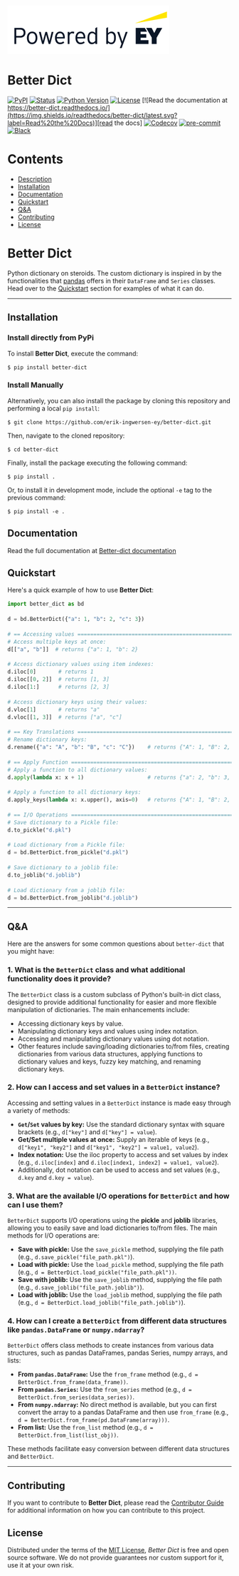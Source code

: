 ![](docs/_static/EY_logo_5.gif)

Better Dict
===========

[![PyPI](https://img.shields.io/pypi/v/better-dict.svg)][pypi_]
[![Status](https://img.shields.io/pypi/status/better-dict.svg)][status]
[![Python Version](https://img.shields.io/pypi/pyversions/better-dict)][python version]
[![License](https://img.shields.io/pypi/l/better-dict)][license]
[![Read the documentation at https://better-dict.readthedocs.io/](https://img.shields.io/readthedocs/better-dict/latest.svg?label=Read%20the%20Docs)][read the docs]
[![Codecov](https://codecov.io/gh/ingwersen-erik/better-dict/branch/main/graph/badge.svg)][codecov]
[![pre-commit](https://img.shields.io/badge/pre--commit-enabled-brightgreen?logo=pre-commit\&logoColor=white)][pre-commit]
[![Black](https://img.shields.io/badge/code%20style-black-000000.svg)][black]

[pypi_]: https://pypi.org/project/better-dict/

[status]: https://pypi.org/project/better-dict/

[python version]: https://pypi.org/project/better-dict

[read the docs]: https://better-dict.readthedocs.io/

[tests]: https://github.com/ingwersen-erik/better-dict/actions?workflow=Tests

[codecov]: https://app.codecov.io/gh/ingwersen-erik/better-dict

[pre-commit]: https://github.com/pre-commit/pre-commit

[black]: https://github.com/psf/black

# Contents

- [Description](#description)
- [Installation](#installation)
- [Documentation](#documentation) 
- [Quickstart](#quickstart)
- [Q&A](#q&a)
- [Contributing](#contributing)
- [License](#license)

# Better Dict

Python dictionary on steroids. The custom dictionary is inspired in
by the functionalities that [pandas](https://pandas.pydata.org/) offers in
their `DataFrame` and `Series` classes. Head over to the [Quickstart](#quickstart)
section for examples of what it can do.

***

## Installation

### Install directly from PyPi

To install **Better Dict**, execute the command:

```console
$ pip install better-dict
```

### Install Manually

Alternatively, you can also install the package by cloning this repository and performing a local `pip install`:

```console
$ git clone https://github.com/erik-ingwersen-ey/better-dict.git
```

Then, navigate to the cloned repository:

```console
$ cd better-dict
```

Finally, install the package executing the following command:

```console
$ pip install .
```

Or, to install it in development mode, include the optional `-e` tag to the previous command:

```console
$ pip install -e .
```

## Documentation

Read the full documentation at [Better-dict documentation](https://erik-ingwersen-ey.github.io/better-dict/)

## Quickstart

Here's a quick example of how to use **Better Dict**:

```python
import better_dict as bd

d = bd.BetterDict({"a": 1, "b": 2, "c": 3})

# == Accessing values ==========================================================
# Access multiple keys at once:
d[["a", "b"]]  # returns {"a": 1, "b": 2}

# Access dictionary values using item indexes:
d.iloc[0]       # returns 1
d.iloc[[0, 2]]  # returns [1, 3]
d.iloc[1:]      # returns [2, 3]

# Access dictionary keys using their values:
d.vloc[1]       # returns "a"
d.vloc[[1, 3]]  # returns ["a", "c"]

# == Key Translations ==========================================================
# Rename dictionary keys:
d.rename({"a": "A", "b": "B", "c": "C"})    # returns {"A": 1, "B": 2, "C": 3}

# == Apply Function ============================================================
# Apply a function to all dictionary values:
d.apply(lambda x: x + 1)                    # returns {"a": 2, "b": 3, "c": 4}

# Apply a function to all dictionary keys:
d.apply_keys(lambda x: x.upper(), axis=0)   # returns {"A": 1, "B": 2, "C": 3}

# == I/O Operations ============================================================
# Save dictionary to a Pickle file:
d.to_pickle("d.pkl")

# Load dictionary from a Pickle file:
d = bd.BetterDict.from_pickle("d.pkl")

# Save dictionary to a joblib file:
d.to_joblib("d.joblib")

# Load dictionary from a joblib file:
d = bd.BetterDict.from_joblib("d.joblib")
```

***

## Q&A

Here are the answers for some common questions about `better-dict` that you might have:

### 1. What is the ``BetterDict`` class and what additional functionality does it provide?

The ``BetterDict`` class is a custom subclass of Python's built-in dict class,
designed to provide additional functionality for easier and more flexible
manipulation of dictionaries. The main enhancements include:

* Accessing dictionary keys by value.
* Manipulating dictionary keys and values using index notation.
* Accessing and manipulating dictionary values using dot notation.
* Other features include saving/loading dictionaries to/from files, creating 
  dictionaries from various data structures, applying functions to 
  dictionary values and keys, fuzzy key matching, and renaming dictionary keys.

### 2. How can I access and set values in a ``BetterDict`` instance?

Accessing and setting values in a ``BetterDict`` instance is made easy through a
variety of methods:

* **``Get``/``Set`` values by key:** Use the standard dictionary syntax with square 
brackets (e.g., ``d["key"]`` and ``d["key"] = value``).
* **Get/Set multiple values at once:** Supply an iterable of keys
  (e.g., ``d["key1", "key2"]`` and ``d["key1", "key2"] = value1, value2``).
* **Index notation:** Use the iloc property to access and set values by index
  (e.g., ``d.iloc[index]`` and ``d.iloc[index1, index2] = value1, value2``). 
* Additionally, dot notation can be used to access and set values (e.g., `d.key` and `d.key = value`).

### 3. What are the available I/O operations for ``BetterDict`` and how can I use them?

``BetterDict`` supports I/O operations using the **pickle** and **joblib** libraries,
allowing you to easily save and load dictionaries to/from files. The main
methods for I/O operations are:

* **Save with pickle:** Use the `save_pickle` method, supplying the file path
  (e.g., `d.save_pickle("file_path.pkl")`).
* **Load with pickle:** Use the `load_pickle` method, supplying the file path
  (e.g., ``d = BetterDict.load_pickle("file_path.pkl"))``.
* **Save with joblib:** Use the `save_joblib` method, supplying the file path
  (e.g., `d.save_joblib("file_path.joblib")`).
* **Load with joblib:** Use the `load_joblib` method, supplying the file path
  (e.g., ``d = BetterDict.load_joblib("file_path.joblib")``).

### 4. How can I create a ``BetterDict`` from different data structures like `pandas.DataFrame` or `numpy.ndarray`?

``BetterDict`` offers class methods to create instances from various data
structures, such as pandas DataFrames, pandas Series, numpy arrays, and lists:

- **From `pandas.DataFrame`:** Use the `from_frame` method (e.g., ``d = BetterDict.from_frame(data_frame))``.
- **From `pandas.Series`:** Use the `from_series` method (e.g., ``d = BetterDict.from_series(data_series))``.
- **From `numpy.ndarray`:** No direct method is available, but you can first convert the array to a pandas DataFrame and then use `from_frame`
  (e.g., ``d = BetterDict.from_frame(pd.DataFrame(array)))``.
- **From list:** Use the `from_list` method (e.g., ``d = BetterDict.from_list(list_obj))``.

These methods facilitate easy conversion between different data structures and ``BetterDict``.

***

## Contributing

If you want to contribute to **Better Dict**,
please read the [Contributor Guide](./CONTRIBUTING.md)
for additional information on how you can contribute to this project.

## License

Distributed under the terms of the [MIT License](./LICENSE),
*Better Dict* is free and open source software. We do not provide
guarantees nor custom support for it, use it at your own risk.

<!-- github-only -->

[license]: https://github.com/ingwersen-erik/better-dict/blob/main/LICENSE

[contributor guide]: https://github.com/ingwersen-erik/better-dict/blob/main/CONTRIBUTING.md

[command-line reference]: https://better-dict.readthedocs.io/en/latest/usage.html
